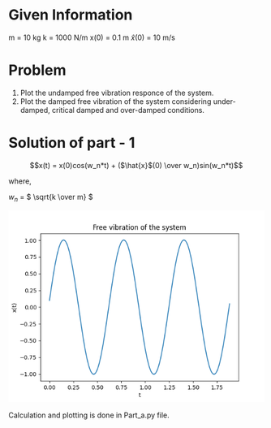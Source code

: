 # Given Information

m = 10 kg
k = 1000 N/m
x(0) = 0.1 m
$\hat{x}$(0) = 10 m/s

# Problem

1. Plot the undamped free vibration responce of the system.
2. Plot the damped free vibration of the system considering under-damped, critical damped and over-damped conditions.

# Solution of part - 1
```math
x(t) = x(0)cos(w_n*t) + ($\hat{x}$(0) \over w_n)sin(w_n*t)
```
where,

$w_{n}$ = $ \sqrt{k \over m} $

![plot](./Part_1_Plot.png)


Calculation and plotting is done in Part_a.py file.


